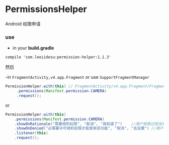 # PermissionsHelper
Android 权限申请

### use
- in your **build.gradle**

```
compile 'com.leeiidesu:permission-helper:1.1.3'
````

然后


-in `FragmentActivity,v4.app.Fragment` or use `SupportFragmentManager`

```java
PermissionHelper.with(this) // FragmentActivity/v4.app.Fragment/FragmentManager
     .permissions(Manifest.permission.CAMERA) 
     .request();
```

or


```java
PermissionHelper.with(this)
    .permissions(Manifest.permission.CAMERA)
    .showOnRationale("需要相机权限", "取消", "我知道了")    //用户拒绝过但没有勾选不再提示会显示对话框
    .showOnDenied("必需要许可相机权限才能使用该功能", "取消", "去设置") //用户勾选不再提示会显示对话框
    .listener(this)
    .request();
```
